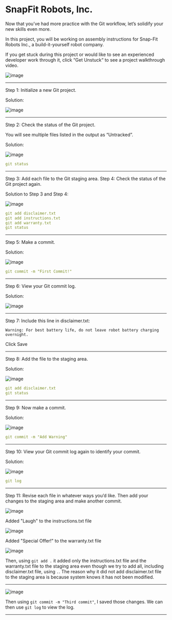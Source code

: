 # SnapFit Robots, Inc.

Now that you’ve had more practice with the Git workflow, let’s solidify your new skills even more.

In this project, you will be working on assembly instructions for Snap-Fit Robots Inc., a build-it-yourself robot company.

If you get stuck during this project or would like to see an experienced developer work through it, click “Get Unstuck“ to see a project walkthrough video.

![image](https://user-images.githubusercontent.com/107522496/212882387-524f47db-f914-4332-8994-f84640ccef2b.png)

---

Step 1: Initialize a new Git project. 

Solution: 

![image](https://user-images.githubusercontent.com/107522496/212882634-e5eed698-fd25-41cf-bd95-bb4a19873afe.png)

---

Step 2: Check the status of the Git project.

You will see multiple files listed in the output as “Untracked”.

Solution:

![image](https://user-images.githubusercontent.com/107522496/212882717-ab36c156-8fe6-4213-ad7d-252da47526d5.png)

```yaml
git status
```

---

Step 3: Add each file to the Git staging area.
Step 4: Check the status of the Git project again. 

Solution to Step 3 and Step 4:

![image](https://user-images.githubusercontent.com/107522496/212883054-20773128-dd28-4aed-b874-702d0d50dc05.png)

```yaml
git add disclaimer.txt
git add instructions.txt
git add warranty.txt
git status
```

---

Step 5: Make a commit.

Solution:

![image](https://user-images.githubusercontent.com/107522496/212884274-db7810a2-f496-41b1-aa22-e2da25708791.png)

```yaml
git commit -m "First Commit!"
```

---

Step 6: View your Git commit log. 

Solution:

![image](https://user-images.githubusercontent.com/107522496/212884495-015e3d5b-4f20-4bb9-955e-055987b506c6.png)


---

Step 7: Include this line in disclaimer.txt:

```
Warning: For best battery life, do not leave robot battery charging overnight.
```

Click Save

---

Step 8: Add the file to the staging area. 

Solution:

![image](https://user-images.githubusercontent.com/107522496/212887921-32f4d300-fbd6-4fff-9799-e93f1a7d93bf.png)

```yaml
git add disclaimer.txt
git status
```

---

Step 9: Now make a commit. 

Solution:

![image](https://user-images.githubusercontent.com/107522496/212888196-c2398041-0192-4a4e-b4da-9924e626d10c.png)

```yaml
git commit -m "Add Warning"
```

---

Step 10: View your Git commit log again to identify your commit. 

Solution:

![image](https://user-images.githubusercontent.com/107522496/212888395-a530a2f0-67ca-4f91-a3eb-171734e9b9fc.png)

```yaml
git log
```

---

Step 11: Revise each file in whatever ways you’d like. Then add your changes to the staging area and make another commit. 

![image](https://user-images.githubusercontent.com/107522496/212888776-4db1167b-f9c1-4a92-9925-ceeaa6c26347.png)

Added "Laugh" to the instructions.txt file

![image](https://user-images.githubusercontent.com/107522496/212889069-1eae7c2d-7bc2-4a6e-a85b-43cdfd262d54.png)

Added "Special Offer!" to the warranty.txt file


![image](https://user-images.githubusercontent.com/107522496/212889199-675e29d3-6d30-466d-8957-af68c11a3fc6.png)

Then, using `git add .` it added only the instructions.txt file and the warranty.txt file to the staging area even though we try to add all, including disclaimer.txt file, using `.`. The reason why it did not add disclaimer.txt file to the staging area is because system knows it has not been modified. 

---

![image](https://user-images.githubusercontent.com/107522496/212890058-bffec686-b517-4ff2-8a8a-88898bb0df56.png)

Then using `git commit -m "Third commit"`, I saved those changes. We can then use `git log` to view the log.

---
















